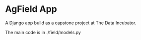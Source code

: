 # AgField App

A Django app build as a capstone project at The Data Incubator. 

The main code is in ./field/models.py
